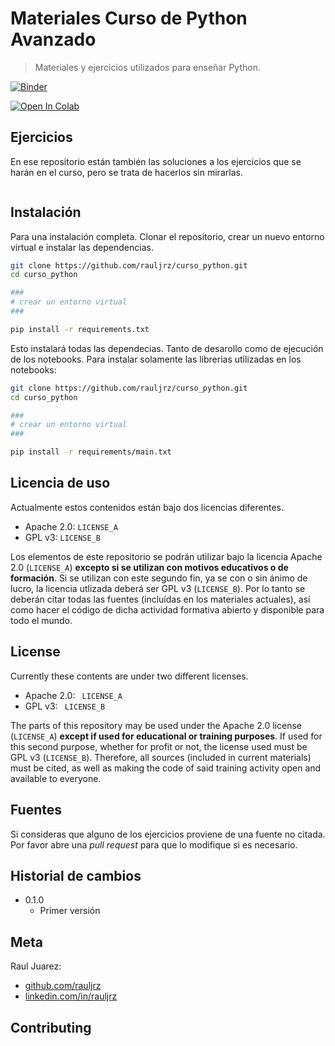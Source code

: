 # Materiales Curso de Python Avanzado

> Materiales y ejercicios utilizados para enseñar Python.

[![Binder](https://mybinder.org/badge_logo.svg)](https://mybinder.org/v2/gh/rauljrz/curso_python/HEAD)

[![Open In Colab](https://colab.research.google.com/assets/colab-badge.svg)](https://colab.research.google.com/github/rauljrz/curso_python/)

## Ejercicios

En ese repositorio están también las soluciones a los ejercicios que se harán en el curso, pero se trata de hacerlos sin mirarlas. 

```

```

## Instalación

Para una instalación completa. Clonar el repositorio, crear un nuevo entorno virtual e instalar las dependencias.

```sh
git clone https://github.com/rauljrz/curso_python.git
cd curso_python

###
# crear un entorno virtual
###

pip install -r requirements.txt
```

Esto instalará todas las dependecias. Tanto de desarollo como de ejecución de los notebooks. Para instalar solamente las librerias utilizadas en los notebooks:

```sh
git clone https://github.com/rauljrz/curso_python.git
cd curso_python

###
# crear un entorno virtual
###

pip install -r requirements/main.txt
```

## Licencia de uso

Actualmente estos contenidos están bajo dos licencias diferentes.

* Apache 2.0: ``LICENSE_A``
* GPL v3: ``LICENSE_B``

Los elementos de este repositorio se podrán utilizar bajo la licencia Apache 2.0 (`LICENSE_A`) **excepto si se utilizan con motivos educativos o de formación**. Si se utilizan con este segundo fin, ya se con o sin ánimo de lucro, la licencia utlizada deberá ser GPL v3 (`LICENSE_B`). Por lo tanto se deberán citar todas las fuentes (incluídas en los materiales actuales), así como hacer el código de dicha actividad formativa abierto y disponible para todo el mundo.

## License

Currently these contents are under two different licenses.

* Apache 2.0: `` LICENSE_A``
* GPL v3: `` LICENSE_B``

The parts of this repository may be used under the Apache 2.0 license (`LICENSE_A`) **except if used for educational or training purposes**. If used for this second purpose, whether for profit or not, the license used must be GPL v3 (`LICENSE_B`). Therefore, all sources (included in current materials) must be cited, as well as making the code of said training activity open and available to everyone.

## Fuentes

Si consideras que alguno de los ejercicios proviene de una fuente no citada. Por favor abre una *pull request* para que lo modifique si es necesario.

## Historial de cambios

* 0.1.0
    * Primer versión

## Meta

Raul Juarez:

* [github.com/rauljrz](https://github.com/rauljrz)
* [linkedin.com/in/rauljrz](https://www.linkedin.com/in/rauljrz)


## Contributing
